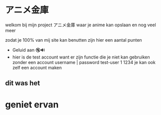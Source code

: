 # アニメ金庫
welkom bij mijn project アニメ金庫 waar je anime kan opslaan en nog veel meer 

zodat je 100% van mij site kan benutten zijn hier een aantal punten 

- Geluid aan 🔇🔊
- hier is de test account want er zijn functie die je niet kan gebruiken zonder een account
username    | password 
test-user 1  1234
je kan ook zelf een account maken 
 ## dit was het 

 # geniet ervan 